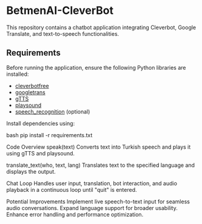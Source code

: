 #  BetmenAI-CleverBot
 This repository contains a chatbot application integrating Cleverbot, Google Translate, and text-to-speech functionalities.

## Requirements  

Before running the application, ensure the following Python libraries are installed:  

- [cleverbotfree](https://pypi.org/project/cleverbotfree/)  
- [googletrans](https://pypi.org/project/googletrans/)  
- [gTTS](https://pypi.org/project/gTTS/)  
- [playsound](https://pypi.org/project/playsound/)  
- [speech_recognition](https://pypi.org/project/SpeechRecognition/) (optional)  

Install dependencies using:  

bash
pip install -r requirements.txt

Code Overview
speak(text)
Converts text into Turkish speech and plays it using gTTS and playsound.

translate_text(who, text, lang)
Translates text to the specified language and displays the output.

Chat Loop
Handles user input, translation, bot interaction, and audio playback in a continuous loop until "quit" is entered.

Potential Improvements
Implement live speech-to-text input for seamless audio conversations.
Expand language support for broader usability.
Enhance error handling and performance optimization.
